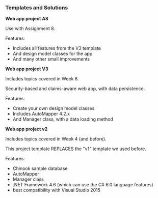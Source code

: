 ### Templates and Solutions

**Web app project A8**

Use with Assignment 8.  

Features:
- Includes all features from the V3 template
- And design model classes for the app
- And many other small improvements

**Web app project V3**

Includes topics covered in Week 8.  

Security-based and claims-aware web app, with data persistence.

Features:
- Create your own design model classes
- Includes AutoMapper 4.2.x
- And Manager class, with a data loading method

**Web app project v2**

Includes topics covered in Week 4 (and before).  

This project template REPLACES the "v1" template we used before.  

Features:
- Chinook sample database
- AutoMapper
- Manager class
- .NET Framework 4.6 (which can use the C# 6.0 language features)
- best compatibility with Visual Studio 2015
